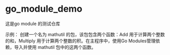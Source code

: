 # go_module_demo
这是go module 的测试仓库

示例：
创建一个名为 mathutil 的包，该包包含两个函数：Add 用于计算两个整数的和，Multiply 用于计算两个整数的积。在主程序中，使用Go Modules管理依赖，导入并使用 mathutil 包中的这两个函数。
